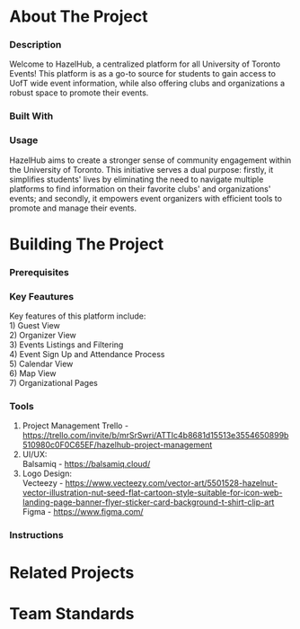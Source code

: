# About The Project 
### Description 
  Welcome to HazelHub, a centralized platform for all University of Toronto Events! This platform is as a go-to source for students to gain access to UofT wide event information, while also offering clubs and organizations a robust space to promote their events.
### Built With
### Usage
  HazelHub aims to create a stronger sense of community engagement within the University of Toronto. This initiative serves a dual purpose: firstly, it simplifies students' lives by eliminating the need to navigate multiple platforms to find information on their favorite clubs' and organizations' events; and secondly, it empowers event organizers with efficient tools to promote and manage their events. 
# Building The Project
### Prerequisites
### Key Feautures 
  Key features of this platform include:</br>
    1) Guest View</br>
    2) Organizer View</br> 
    3) Events Listings and Filtering</br> 
    4) Event Sign Up and Attendance Process</br>
    5) Calendar View</br>
    6) Map View</br>
    7) Organizational Pages</br>
### Tools
  1) Project Management
     Trello - https://trello.com/invite/b/mrSrSwri/ATTIc4b8681d15513e3554650899b510980c0F0C65EF/hazelhub-project-management
  3) UI/UX:</br>
      Balsamiq - https://balsamiq.cloud/
  4) Logo Design:</br>
     Vecteezy - https://www.vecteezy.com/vector-art/5501528-hazelnut-vector-illustration-nut-seed-flat-cartoon-style-suitable-for-icon-web-landing-page-banner-flyer-sticker-card-background-t-shirt-clip-art</br>
     Figma - https://www.figma.com/
### Instructions
# Related Projects
# Team Standards
